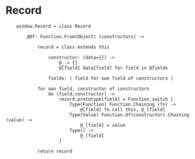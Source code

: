 # Record

		
		window.Record = class Record
		
			@Of: Function.From(Object) (constructors) -> 
			
				record = class extends this
				
					constructor: (data={}) ->
						@_ = {}
						@[field] data[field] for field in @fields
						
					fields: ( field for own field of constructors )
				
				for own field, constructor of constructors
					do (field,constructor) ->
						record.prototype[field] = Function.switch [
							Type(Function) Function.Chaining (fn) ->
								@[field] fn.call this, @_[field]
							Type(Value) Function.Of(constructor).Chaining (value) ->
								@_[field] = value
							Type() ->
								@_[field]
						]
				
				return record
					
